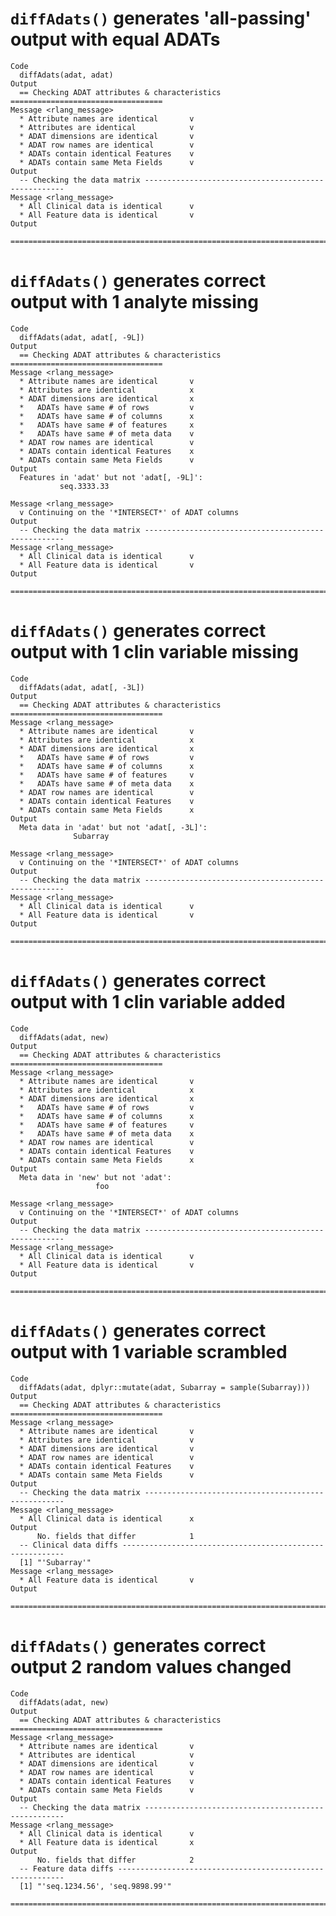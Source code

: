 # `diffAdats()` generates 'all-passing' output with equal ADATs

    Code
      diffAdats(adat, adat)
    Output
      == Checking ADAT attributes & characteristics ==================================
    Message <rlang_message>
      * Attribute names are identical       v
      * Attributes are identical            v
      * ADAT dimensions are identical       v
      * ADAT row names are identical        v
      * ADATs contain identical Features    v
      * ADATs contain same Meta Fields      v
    Output
      -- Checking the data matrix ----------------------------------------------------
    Message <rlang_message>
      * All Clinical data is identical      v
      * All Feature data is identical       v
    Output
      ================================================================================

# `diffAdats()` generates correct output with 1 analyte missing

    Code
      diffAdats(adat, adat[, -9L])
    Output
      == Checking ADAT attributes & characteristics ==================================
    Message <rlang_message>
      * Attribute names are identical       v
      * Attributes are identical            x
      * ADAT dimensions are identical       x
      *   ADATs have same # of rows         v
      *   ADATs have same # of columns      x
      *   ADATs have same # of features     x
      *   ADATs have same # of meta data    v
      * ADAT row names are identical        v
      * ADATs contain identical Features    x
      * ADATs contain same Meta Fields      v
    Output
      Features in 'adat' but not 'adat[, -9L]':
               seq.3333.33
      
    Message <rlang_message>
      v Continuing on the '*INTERSECT*' of ADAT columns
    Output
      -- Checking the data matrix ----------------------------------------------------
    Message <rlang_message>
      * All Clinical data is identical      v
      * All Feature data is identical       v
    Output
      ================================================================================

# `diffAdats()` generates correct output with 1 clin variable missing

    Code
      diffAdats(adat, adat[, -3L])
    Output
      == Checking ADAT attributes & characteristics ==================================
    Message <rlang_message>
      * Attribute names are identical       v
      * Attributes are identical            x
      * ADAT dimensions are identical       x
      *   ADATs have same # of rows         v
      *   ADATs have same # of columns      x
      *   ADATs have same # of features     v
      *   ADATs have same # of meta data    x
      * ADAT row names are identical        v
      * ADATs contain identical Features    v
      * ADATs contain same Meta Fields      x
    Output
      Meta data in 'adat' but not 'adat[, -3L]':
                  Subarray
      
    Message <rlang_message>
      v Continuing on the '*INTERSECT*' of ADAT columns
    Output
      -- Checking the data matrix ----------------------------------------------------
    Message <rlang_message>
      * All Clinical data is identical      v
      * All Feature data is identical       v
    Output
      ================================================================================

# `diffAdats()` generates correct output with 1 clin variable added

    Code
      diffAdats(adat, new)
    Output
      == Checking ADAT attributes & characteristics ==================================
    Message <rlang_message>
      * Attribute names are identical       v
      * Attributes are identical            x
      * ADAT dimensions are identical       x
      *   ADATs have same # of rows         v
      *   ADATs have same # of columns      x
      *   ADATs have same # of features     v
      *   ADATs have same # of meta data    x
      * ADAT row names are identical        v
      * ADATs contain identical Features    v
      * ADATs contain same Meta Fields      x
    Output
      Meta data in 'new' but not 'adat':
                       foo
      
    Message <rlang_message>
      v Continuing on the '*INTERSECT*' of ADAT columns
    Output
      -- Checking the data matrix ----------------------------------------------------
    Message <rlang_message>
      * All Clinical data is identical      v
      * All Feature data is identical       v
    Output
      ================================================================================

# `diffAdats()` generates correct output with 1 variable scrambled

    Code
      diffAdats(adat, dplyr::mutate(adat, Subarray = sample(Subarray)))
    Output
      == Checking ADAT attributes & characteristics ==================================
    Message <rlang_message>
      * Attribute names are identical       v
      * Attributes are identical            v
      * ADAT dimensions are identical       v
      * ADAT row names are identical        v
      * ADATs contain identical Features    v
      * ADATs contain same Meta Fields      v
    Output
      -- Checking the data matrix ----------------------------------------------------
    Message <rlang_message>
      * All Clinical data is identical      x
    Output
          No. fields that differ            1
      -- Clinical data diffs ---------------------------------------------------------
      [1] "'Subarray'"
    Message <rlang_message>
      * All Feature data is identical       v
    Output
      ================================================================================

# `diffAdats()` generates correct output 2 random values changed

    Code
      diffAdats(adat, new)
    Output
      == Checking ADAT attributes & characteristics ==================================
    Message <rlang_message>
      * Attribute names are identical       v
      * Attributes are identical            v
      * ADAT dimensions are identical       v
      * ADAT row names are identical        v
      * ADATs contain identical Features    v
      * ADATs contain same Meta Fields      v
    Output
      -- Checking the data matrix ----------------------------------------------------
    Message <rlang_message>
      * All Clinical data is identical      v
      * All Feature data is identical       x
    Output
          No. fields that differ            2
      -- Feature data diffs ----------------------------------------------------------
      [1] "'seq.1234.56', 'seq.9898.99'"
      ================================================================================


